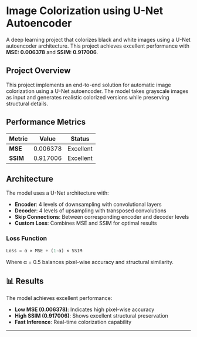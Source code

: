 # Image Colorization using U-Net Autoencoder

A deep learning project that colorizes black and white images using a U-Net autoencoder architecture. This project achieves excellent performance with **MSE: 0.006378** and **SSIM: 0.917006**.

##  Project Overview

This project implements an end-to-end solution for automatic image colorization using a U-Net autoencoder. The model takes grayscale images as input and generates realistic colorized versions while preserving structural details.

##  Performance Metrics

| Metric | Value | Status |
|--------|-------|--------|
| **MSE** | 0.006378 | Excellent |
| **SSIM** | 0.917006 | Excellent |

##  Architecture

The model uses a U-Net architecture with:
- **Encoder**: 4 levels of downsampling with convolutional layers
- **Decoder**: 4 levels of upsampling with transposed convolutions
- **Skip Connections**: Between corresponding encoder and decoder levels
- **Custom Loss**: Combines MSE and SSIM for optimal results

### Loss Function
```python
Loss = α × MSE + (1-α) × SSIM
```
Where α = 0.5 balances pixel-wise accuracy and structural similarity.

## 📊 Results

The model achieves excellent performance:
- **Low MSE (0.006378)**: Indicates high pixel-wise accuracy
- **High SSIM (0.917006)**: Shows excellent structural preservation
- **Fast Inference**: Real-time colorization capability

---

